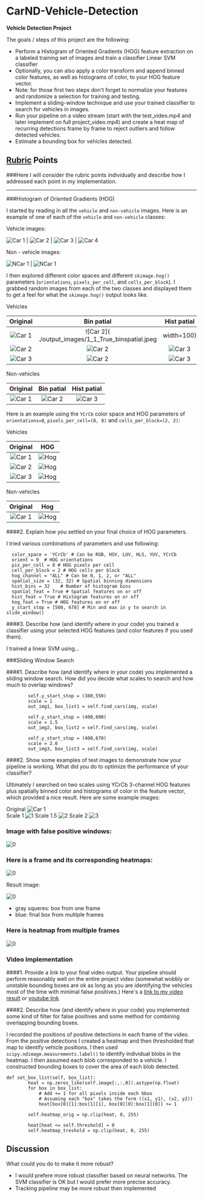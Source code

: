 # CarND-Vehicle-Detection

**Vehicle Detection Project**

The goals / steps of this project are the following:

* Perform a Histogram of Oriented Gradients (HOG) feature extraction on a labeled training set of images and train a classifier Linear SVM classifier
* Optionally, you can also apply a color transform and append binned color features, as well as histograms of color, to your HOG feature vector. 
* Note: for those first two steps don't forget to normalize your features and randomize a selection for training and testing.
* Implement a sliding-window technique and use your trained classifier to search for vehicles in images.
* Run your pipeline on a video stream (start with the test_video.mp4 and later implement on full project_video.mp4) and create a heat map of recurring detections frame by frame to reject outliers and follow detected vehicles.
* Estimate a bounding box for vehicles detected.

## [Rubric](https://review.udacity.com/#!/rubrics/513/view) Points
###Here I will consider the rubric points individually and describe how I addressed each point in my implementation.  

---
###Histogram of Oriented Gradients (HOG)

I started by reading in all the `vehicle` and `non-vehicle` images.  Here is an example of one of each of the `vehicle` and `non-vehicle` classes:

Vehicle images:

![Car 1]( ./output_images/1.jpeg)   |  ![Car 2]( ./output_images/2.jpeg) |  ![Car 3]( ./output_images/3.jpeg) |  ![Car 4]( ./output_images/4.jpeg)

Non - vehicle images:

![NCar 1]( ./output_images/extra1.png)   | ![NCar 1]( ./output_images/extra1.png) 

I then explored different color spaces and different `skimage.hog()` parameters (`orientations`, `pixels_per_cell`, and `cells_per_block`).  I grabbed random images from each of the two classes and displayed them to get a feel for what the `skimage.hog()` output looks like.

Vehicles

Original | Bin patial | Hist patial 
:------:|:------:|:-------:
![Car 1]( ./output_images/1.jpeg)   |  ![Car 2]( ./output_images/1_1_True_binspatial.jpeg | width=100) |  ![Car 3]( ./output_images/1_1_True_histpatial.jpeg) 
![Car 2]( ./output_images/2.jpeg)   |  ![Car 2]( ./output_images/1_2_True_binspatial.jpeg) |  ![Car 3]( ./output_images/1_2_True_histpatial.jpeg) 
![Car 3]( ./output_images/3.jpeg)   |  ![Car 2]( ./output_images/1_3_True_binspatial.jpeg) |  ![Car 3]( ./output_images/1_3_True_histpatial.jpeg) 

Non-vehicles

Original | Bin patial | Hist patial 
:------:|:------:|:-------:
![Car 1]( ./output_images/extra1.png)   |  ![Car 2]( ./output_images/1_1_False_binspatial.jpeg) |  ![Car 3]( ./output_images/1_1_False_histpatial.jpeg) 

Here is an example using the `YCrCb` color space and HOG parameters of `orientations=8`, `pixels_per_cell=(8, 8)` and `cells_per_block=(2, 2)`:

Vehicles

Original | HOG 
:------:|:------:
![Car 1]( ./output_images/1.jpeg)   |  ![Hog]( ./output_images/1_1_True_hog_All.jpeg) 
![Car 2]( ./output_images/2.jpeg)   |  ![Hog]( ./output_images/1_2_True_hog_All.jpeg) 
![Car 3]( ./output_images/3.jpeg)   |  ![Hog]( ./output_images/1_3_True_hog_All.jpeg) 


Non-vehicles

Original | Hog
:------:|:------:
![Car 1]( ./output_images/extra1.png)   |  ![Hog]( ./output_images/1_1_False_hog_All.jpeg) 

####2. Explain how you settled on your final choice of HOG parameters.

I tried various combinations of parameters and use following:

```
  color_space = 'YCrCb' # Can be RGB, HSV, LUV, HLS, YUV, YCrCb
  orient = 9  # HOG orientations
  pix_per_cell = 8 # HOG pixels per cell
  cell_per_block = 2 # HOG cells per block
  hog_channel = "ALL" # Can be 0, 1, 2, or "ALL"
  spatial_size = (32, 32) # Spatial binning dimensions
  hist_bins = 32    # Number of histogram bins
  spatial_feat = True # Spatial features on or off
  hist_feat = True # Histogram features on or off
  hog_feat = True # HOG features on or off
  y_start_stop = [500, 670] # Min and max in y to search in slide_window()
```

####3. Describe how (and identify where in your code) you trained a classifier using your selected HOG features (and color features if you used them).

I trained a linear SVM using...

###Sliding Window Search

####1. Describe how (and identify where in your code) you implemented a sliding window search.  How did you decide what scales to search and how much to overlap windows?

```
        self.y_start_stop = (380,550)
        scale = 1
        out_img1, box_list1 = self.find_cars(img, scale)
        
        self.y_start_stop = (400,600)
        scale = 1.5
        out_img2, box_list2 = self.find_cars(img, scale)
        
        self.y_start_stop = (400,670)
        scale = 2.0
        out_img3, box_list3 = self.find_cars(img, scale)
```

####2. Show some examples of test images to demonstrate how your pipeline is working.  What did you do to optimize the performance of your classifier?


Ultimately I searched on two scales using YCrCb 3-channel HOG features plus spatially binned color and histograms of color in the feature vector, which provided a nice result.  Here are some example images:

Original
![Car 1]( ./output_images/2__original_image.png)   
Scale 1
![1]( ./output_images/2_image1.png) 
Scale 1.5
![2]( ./output_images/2_image2.png) 
Scale 2
![3]( ./output_images/2_image3.png) 

### Image with false positive windows:

![0]( ./output_images/4_windows_image.png) 

### Here is a frame and its corresponding heatmaps:

![0]( ./output_images/4_tracking_heat_image.png) 

Result image:

![0]( ./output_images/4_tracking_image.png) 

* gray squeres: box from one frame
* blue: final box from multiple frames

### Here is heatmap from multiple frames

![0]( ./output_images/3_heat_image.jpeg) 


### Video Implementation

####1. Provide a link to your final video output.  Your pipeline should perform reasonably well on the entire project video (somewhat wobbly or unstable bounding boxes are ok as long as you are identifying the vehicles most of the time with minimal false positives.)
Here's a [link to my video result](./out_project_video.mp4) or [youtube link](https://youtu.be/hraAwMG7U_g)


####2. Describe how (and identify where in your code) you implemented some kind of filter for false positives and some method for combining overlapping bounding boxes.

I recorded the positions of positive detections in each frame of the video.  From the positive detections I created a heatmap and then thresholded that map to identify vehicle positions.  I then used `scipy.ndimage.measurements.label()` to identify individual blobs in the heatmap.  I then assumed each blob corresponded to a vehicle.  I constructed bounding boxes to cover the area of each blob detected.  

```
def set_box_list(self, box_list):
        heat = np.zeros_like(self.image[:,:,0]).astype(np.float)
        for box in box_list:
            # Add += 1 for all pixels inside each bbox
            # Assuming each "box" takes the form ((x1, y1), (x2, y2))
            heat[box[0][1]:box[1][1], box[0][0]:box[1][0]] += 1
        
        self.heatmap_orig = np.clip(heat, 0, 255)

        heat[heat <= self.threshold] = 0        
        self.heatmap_treshold = np.clip(heat, 0, 255)
```


## Discussion

 What could you do to make it more robust?
 
 * I would prefere more robust classifier based on neural networks. The SVM classifier is OK but I would prefer more precise accuracy.
 * Tracking pipeline may be more robust then implemented


